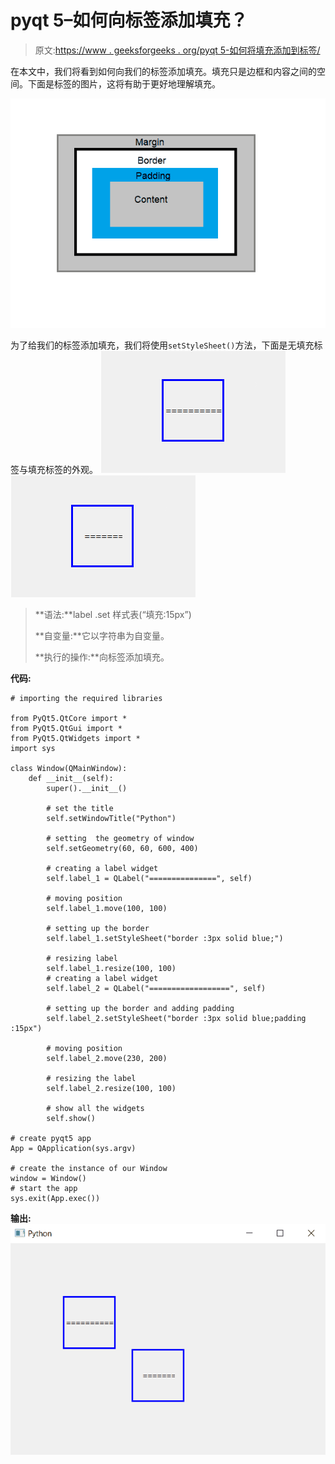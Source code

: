 # pyqt 5–如何向标签添加填充？

> 原文:[https://www . geeksforgeeks . org/pyqt 5-如何将填充添加到标签/](https://www.geeksforgeeks.org/pyqt5-how-to-add-padding-to-a-label/)

在本文中，我们将看到如何向我们的标签添加填充。填充只是边框和内容之间的空间。下面是标签的图片，这将有助于更好地理解填充。

![](img/995614c2e42c343b395ea586ae47d44a.png)

为了给我们的标签添加填充，我们将使用`setStyleSheet()`方法，下面是无填充标签与填充标签的外观。
![](img/f354edf01fdc41a59d6ca273262e10ea.png) ![](img/1a63cb58ea623792e3926d0e3ec1be7a.png)

> **语法:**label .set 样式表(“填充:15px”)
> 
> **自变量:**它以字符串为自变量。
> 
> **执行的操作:**向标签添加填充。

**代码:**

```
# importing the required libraries

from PyQt5.QtCore import * 
from PyQt5.QtGui import * 
from PyQt5.QtWidgets import * 
import sys

class Window(QMainWindow):
    def __init__(self):
        super().__init__()

        # set the title
        self.setWindowTitle("Python")

        # setting  the geometry of window
        self.setGeometry(60, 60, 600, 400)

        # creating a label widget
        self.label_1 = QLabel("===============", self)

        # moving position
        self.label_1.move(100, 100)

        # setting up the border
        self.label_1.setStyleSheet("border :3px solid blue;")

        # resizing label
        self.label_1.resize(100, 100)
        # creating a label widget
        self.label_2 = QLabel("==================", self)

        # setting up the border and adding padding
        self.label_2.setStyleSheet("border :3px solid blue;padding :15px")

        # moving position
        self.label_2.move(230, 200)

        # resizing the label
        self.label_2.resize(100, 100)

        # show all the widgets
        self.show()

# create pyqt5 app
App = QApplication(sys.argv)

# create the instance of our Window
window = Window()
# start the app
sys.exit(App.exec())
```

**输出:**
![](img/5fe79bc455ddbf2bc5cc55126cbcab07.png)